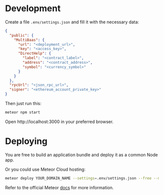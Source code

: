 # Development

Create a file `.env/settings.json` and fill it with the necessary data:

```json
{
  "public": {
    "MultiBaas": {
      "url": "<deployment_url>",
      "key": "<access_key>",
      "DirectHelp": {
        "label": "<contract_label>",
        "address": "<contract_address>",
        "symbol": "<currency_symbol>"
      }
    }
  },
  "rpcUrl": "<json_rpc_url>",
  "signer": "<ethereum_account_private_key>"
}
```

Then just run this:

```bash
meteor npm start
```

Open http://localhost:3000 in your preferred browser.

# Deploying

You are free to build an application bundle and deploy it as a common Node app.

Or you could use Meteor Cloud hosting:

```bash
meteor deploy YOUR_DOMAIN_NAME --settings=.env/settings.json --free --mongo
```

Refer to the official Meteor [docs](https://docs.meteor.com/commandline.html#meteordeploy) for more information.